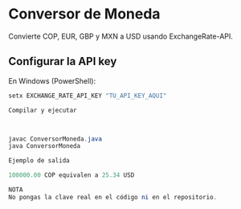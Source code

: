 # Conversor de Moneda

Convierte COP, EUR, GBP y MXN a USD usando ExchangeRate-API.

## Configurar la API key

En Windows (PowerShell):
```powershell
setx EXCHANGE_RATE_API_KEY "TU_API_KEY_AQUI"

Compilar y ejecutar



javac ConversorMoneda.java
java ConversorMoneda

Ejemplo de salida

100000.00 COP equivalen a 25.34 USD

NOTA
No pongas la clave real en el código ni en el repositorio.




